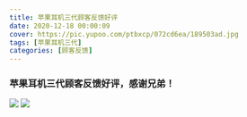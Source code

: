 ```yaml
---
title: 苹果耳机三代顾客反馈好评
date: 2020-12-18 00:00:09
cover: https://pic.yupoo.com/ptbxcp/072cd6ea/189503ad.jpg
tags: [苹果耳机三代]
categories: [顾客反馈]
---
```


###  苹果耳机三代顾客反馈好评，感谢兄弟！
![](https://pic.yupoo.com/ptbxcp/187e0f41/b7d51562.jpg)
![](https://pic.yupoo.com/ptbxcp/072cd6ea/189503ad.jpg)

